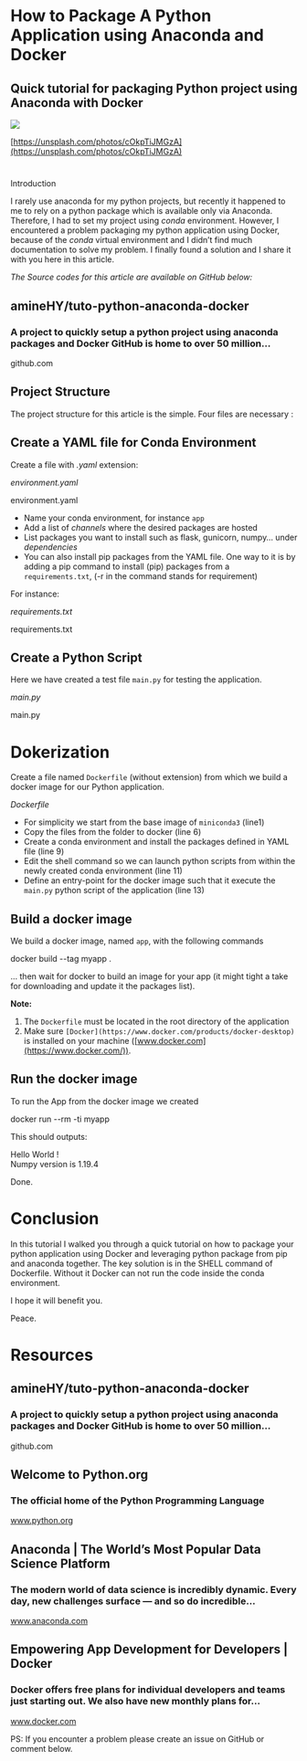 
# How to Package A Python Application using Anaconda and Docker

## Quick tutorial for packaging Python project using Anaconda with Docker

![](https://miro.medium.com/max/700/1*ttkvEjwbf0GSYG2zdWflvA.png)

[https://unsplash.com/photos/cOkpTiJMGzA](https://unsplash.com/photos/cOkpTiJMGzA)

# 

Introduction

I rarely use anaconda for my python projects, but recently it happened to me to rely on a python package which is available only via Anaconda. Therefore, I had to set my project using  _conda_  environment. However, I encountered a problem packaging my python application using Docker, because of the  _conda_  virtual environment and I didn’t find much documentation to solve my problem. I finally found a solution and I share it with you here in this article.

_The Source codes for this article are available on GitHub below:_

[](https://github.com/amineHY/tuto-python-anaconda-docker)

## amineHY/tuto-python-anaconda-docker

### A project to quickly setup a python project using anaconda packages and Docker GitHub is home to over 50 million…

github.com

## Project Structure

The project structure for this article is the simple. Four files are necessary :

## Create a YAML file for Conda Environment

Create a file with  _.yaml_  extension:

_environment.yaml_

environment.yaml

-   Name your conda environment, for instance  `app`
-   Add a list of  _channels_  where the desired packages are hosted
-   List packages you want to install such as flask, gunicorn, numpy… under  _dependencies_
-   You can also install pip packages from the YAML file. One way to it is by adding a pip command to install (pip) packages from a  `requirements.txt`, (-r in the command stands for requirement)

For instance:

_requirements.txt_

requirements.txt

## Create a Python Script

Here we have created a test file  `main.py`  for testing the application.

_main.py_

main.py

# Dokerization

Create a file named  `Dockerfile`  (without extension) from which we build a docker image for our Python application.

_Dockerfile_

-   For simplicity we start from the base image of  `miniconda3` (line1)
-   Copy the files from the folder to docker (line 6)
-   Create a conda environment and install the packages defined in YAML file (line 9)
-   Edit the shell command so we can launch python scripts from within the newly created conda environment (line 11)
-   Define an entry-point for the docker image such that it execute the  `main.py` python script of the application (line 13)

## Build a docker image

We build a docker image, named  `app`, with the following commands

docker build --tag myapp .

… then wait for docker to build an image for your app (it might tight a take for downloading and update it the packages list).

**Note:**

1.  The  `Dockerfile`  must be located in the root directory of the application
2.  Make sure  `[Docker](https://www.docker.com/products/docker-desktop)`  is installed on your machine ([www.docker.com](https://www.docker.com/)).

## Run the docker image

To run the App from the docker image we created

docker run --rm -ti myapp 

This should outputs:

Hello World !  
Numpy version is  1.19.4

Done.

# Conclusion

In this tutorial I walked you through a quick tutorial on how to package your python application using Docker and leveraging python package from pip and anaconda together. The key solution is in the SHELL command of Dockerfile. Without it Docker can not run the code inside the conda environment.

I hope it will benefit you.

Peace.

# Resources

[](https://github.com/amineHY/tuto-python-anaconda-docker)

## amineHY/tuto-python-anaconda-docker

### A project to quickly setup a python project using anaconda packages and Docker GitHub is home to over 50 million…

github.com

[](https://www.python.org/)

## Welcome to Python.org

### The official home of the Python Programming Language

www.python.org

[](https://www.anaconda.com/)

## Anaconda | The World’s Most Popular Data Science Platform

### The modern world of data science is incredibly dynamic. Every day, new challenges surface — and so do incredible…

www.anaconda.com

[](https://www.docker.com/)

## Empowering App Development for Developers | Docker

### Docker offers free plans for individual developers and teams just starting out. We also have new monthly plans for…

www.docker.com

PS: If you encounter a problem please create an issue on GitHub or comment below.